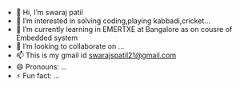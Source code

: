 - 👋 Hi, I’m swaraj patil
- 👀 I’m interested in solving coding,playing kabbadi,cricket... 
- 🌱 I’m currently learning in EMERTXE at Bangalore as on cousre of Embedded system
- 💞️ I’m looking to collaborate on ...
- 📫 This is my gmail id swarajspatil21@gmail.com 
- 😄 Pronouns: ...
- ⚡ Fun fact: ...

<!---
swaraj2105/swaraj2105 is a ✨ special ✨ repository because its `README.md` (this file) appears on your GitHub profile.
You can click the Preview link to take a look at your changes.
--->
